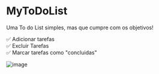 # MyToDoList

Uma To do List simples, mas que cumpre com os objetivos!

✅ Adicionar tarefas <br/>
✅ Excluir Tarefas <br/>
✅ Marcar tarefas como "concluidas" <br/>

![image](https://user-images.githubusercontent.com/52427060/145728237-6b2ee7ff-621c-4288-981a-4bc71667618c.png)


